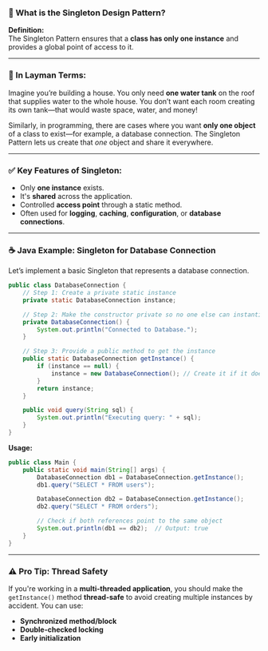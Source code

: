 ### 🔁 What is the Singleton Design Pattern?

**Definition:**  
The Singleton Pattern ensures that a **class has only one instance** and provides a global point of access to it.

---

### 🧠 In Layman Terms:

Imagine you’re building a house. You only need **one water tank** on the roof that supplies water to the whole house. You don’t want each room creating its own tank—that would waste space, water, and money!

Similarly, in programming, there are cases where you want **only one object** of a class to exist—for example, a database connection. The Singleton Pattern lets us create that *one* object and share it everywhere.

---

### ✅ Key Features of Singleton:
- Only **one instance** exists.
- It's **shared** across the application.
- Controlled **access point** through a static method.
- Often used for **logging**, **caching**, **configuration**, or **database connections**.

---

### ☕ Java Example: Singleton for Database Connection

Let’s implement a basic Singleton that represents a database connection.

```java
public class DatabaseConnection {
    // Step 1: Create a private static instance
    private static DatabaseConnection instance;

    // Step 2: Make the constructor private so no one else can instantiate
    private DatabaseConnection() {
        System.out.println("Connected to Database.");
    }

    // Step 3: Provide a public method to get the instance
    public static DatabaseConnection getInstance() {
        if (instance == null) {
            instance = new DatabaseConnection(); // Create it if it doesn't exist
        }
        return instance;
    }

    public void query(String sql) {
        System.out.println("Executing query: " + sql);
    }
}
```

**Usage:**
```java
public class Main {
    public static void main(String[] args) {
        DatabaseConnection db1 = DatabaseConnection.getInstance();
        db1.query("SELECT * FROM users");

        DatabaseConnection db2 = DatabaseConnection.getInstance();
        db2.query("SELECT * FROM orders");

        // Check if both references point to the same object
        System.out.println(db1 == db2);  // Output: true
    }
}
```

---

### ⚠️ Pro Tip: Thread Safety

If you're working in a **multi-threaded application**, you should make the `getInstance()` method **thread-safe** to avoid creating multiple instances by accident. You can use:
- **Synchronized method/block**
- **Double-checked locking**
- **Early initialization**
